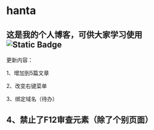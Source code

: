 # hanta
这是我的个人博客，可供大家学习使用
![Static Badge](https://img.shields.io/badge/:badgeContent)
---------------
更新内容：

1、增加到5篇文章

2、改变右键菜单

3、绑定域名（待办）

4、禁止了F12审查元素（除了个别页面）
---------------

